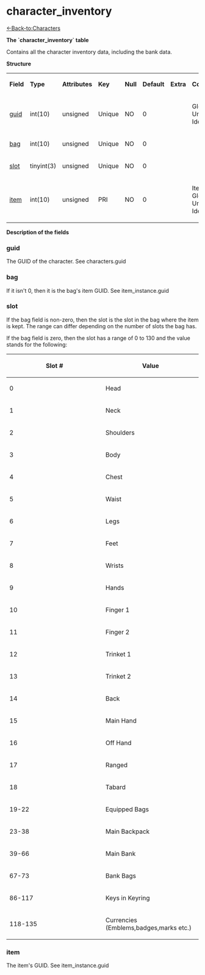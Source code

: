 # character\_inventory

[<-Back-to:Characters](database-characters.md)

**The \`character\_inventory\` table**

Contains all the character inventory data, including the bank data.

**Structure**

<table>
<colgroup>
<col width="12%" />
<col width="12%" />
<col width="12%" />
<col width="12%" />
<col width="12%" />
<col width="12%" />
<col width="12%" />
<col width="12%" />
</colgroup>
<tbody>
<tr class="odd">
<td><p><strong>Field</strong></p></td>
<td><p><strong>Type</strong></p></td>
<td><p><strong>Attributes</strong></p></td>
<td><p><strong>Key</strong></p></td>
<td><p><strong>Null</strong></p></td>
<td><p><strong>Default</strong></p></td>
<td><p><strong>Extra</strong></p></td>
<td><p><strong>Comment</strong></p></td>
</tr>
<tr class="even">
<td><p><a href="#character_inventory-guid">guid</a></p></td>
<td><p>int(10)</p></td>
<td><p>unsigned</p></td>
<td><p>Unique</p></td>
<td><p>NO</p></td>
<td><p>0</p></td>
<td><p> </p></td>
<td><p>Global Unique Identifier</p></td>
</tr>
<tr class="odd">
<td><p><a href="#character_inventory-bag">bag</a></p></td>
<td><p>int(10)</p></td>
<td><p>unsigned</p></td>
<td><p>Unique</p></td>
<td><p>NO</p></td>
<td><p>0</p></td>
<td><p> </p></td>
<td><p> </p></td>
</tr>
<tr class="even">
<td><p><a href="#character_inventory-slot">slot</a></p></td>
<td><p>tinyint(3)</p></td>
<td><p>unsigned</p></td>
<td><p>Unique</p></td>
<td><p>NO</p></td>
<td><p>0</p></td>
<td><p> </p></td>
<td><p> </p></td>
</tr>
<tr class="odd">
<td><p><a href="#character_inventory-item">item</a></p></td>
<td><p>int(10)</p></td>
<td><p>unsigned</p></td>
<td><p>PRI</p></td>
<td><p>NO</p></td>
<td><p>0</p></td>
<td><p> </p></td>
<td><p>Item Global Unique Identifier</p></td>
</tr>
</tbody>
</table>

**Description of the fields**

### guid

The GUID of the character. See characters.guid

### bag

If it isn't 0, then it is the bag's item GUID. See item\_instance.guid

### slot

If the bag field is non-zero, then the slot is the slot in the bag where the item is kept. The range can differ depending on the number of slots the bag has.

If the bag field is zero, then the slot has a range of 0 to 130 and the value stands for the following:

<table>
<colgroup>
<col width="50%" />
<col width="50%" />
</colgroup>
<thead>
<tr class="header">
<th><p>Slot #</p></th>
<th><p>Value</p></th>
</tr>
</thead>
<tbody>
<tr class="odd">
<td><p>0</p></td>
<td><p>Head</p></td>
</tr>
<tr class="even">
<td><p>1</p></td>
<td><p>Neck</p></td>
</tr>
<tr class="odd">
<td><p>2</p></td>
<td><p>Shoulders</p></td>
</tr>
<tr class="even">
<td><p>3</p></td>
<td><p>Body</p></td>
</tr>
<tr class="odd">
<td><p>4</p></td>
<td><p>Chest</p></td>
</tr>
<tr class="even">
<td><p>5</p></td>
<td><p>Waist</p></td>
</tr>
<tr class="odd">
<td><p>6</p></td>
<td><p>Legs</p></td>
</tr>
<tr class="even">
<td><p>7</p></td>
<td><p>Feet</p></td>
</tr>
<tr class="odd">
<td><p>8</p></td>
<td><p>Wrists</p></td>
</tr>
<tr class="even">
<td><p>9</p></td>
<td><p>Hands</p></td>
</tr>
<tr class="odd">
<td><p>10</p></td>
<td><p>Finger 1</p></td>
</tr>
<tr class="even">
<td><p>11</p></td>
<td><p>Finger 2</p></td>
</tr>
<tr class="odd">
<td><p>12</p></td>
<td><p>Trinket 1</p></td>
</tr>
<tr class="even">
<td><p>13</p></td>
<td><p>Trinket 2</p></td>
</tr>
<tr class="odd">
<td><p>14</p></td>
<td><p>Back</p></td>
</tr>
<tr class="even">
<td><p>15</p></td>
<td><p>Main Hand</p></td>
</tr>
<tr class="odd">
<td><p>16</p></td>
<td><p>Off Hand</p></td>
</tr>
<tr class="even">
<td><p>17</p></td>
<td><p>Ranged</p></td>
</tr>
<tr class="odd">
<td><p>18</p></td>
<td><p>Tabard</p></td>
</tr>
<tr class="even">
<td><p>19-22</p></td>
<td><p>Equipped Bags</p></td>
</tr>
<tr class="odd">
<td><p>23-38</p></td>
<td><p>Main Backpack</p></td>
</tr>
<tr class="even">
<td><p>39-66</p></td>
<td><p>Main Bank</p></td>
</tr>
<tr class="odd">
<td><p>67-73</p></td>
<td><p>Bank Bags</p></td>
</tr>
<tr class="even">
<td><p>86-117</p></td>
<td><p>Keys in Keyring</p></td>
</tr>
<tr class="odd">
<td><p>118-135</p></td>
<td><p>Currencies (Emblems,badges,marks etc.)</p></td>
</tr>
</tbody>
</table>

### item

The item's GUID. See item\_instance.guid
